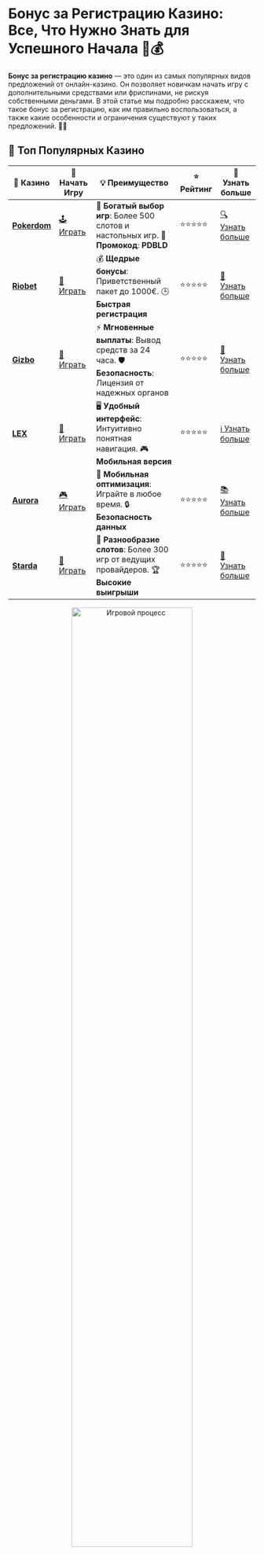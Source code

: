 # Бонус за Регистрацию Казино: Все, Что Нужно Знать для Успешного Начала 🎉💰

**Бонус за регистрацию казино** — это один из самых популярных видов предложений от онлайн-казино. Он позволяет новичкам начать игру с дополнительными средствами или фриспинами, не рискуя собственными деньгами. В этой статье мы подробно расскажем, что такое бонус за регистрацию, как им правильно воспользоваться, а также какие особенности и ограничения существуют у таких предложений. 🎲✨

## 🌟 Топ Популярных Казино

| 🎲 **Казино** | 🔗 **Начать Игру** | 💡 **Преимущество** | ⭐ **Рейтинг** | 🔗 **Узнать больше** |
|--------------|---------------------|---------------------|----------------|----------------------|
| [**Pokerdom**](https://brandplay.link/4k77v2yx) | [🕹️ Играть](https://brandplay.link/4k77v2yx) | 🎉 **Богатый выбор игр**: Более 500 слотов и настольных игр. 🎁 **Промокод**: **PDBLD** | ⭐⭐⭐⭐⭐ | [🔍 Узнать больше](https://brandplay.link/4k77v2yx) |
| [**Riobet**](https://brandplay.link/7xBLTPyj) | [🎰 Играть](https://brandplay.link/7xBLTPyj) | 💰 **Щедрые бонусы**: Приветственный пакет до 1000€. 🕒 **Быстрая регистрация** | ⭐⭐⭐⭐⭐ | [📖 Узнать больше](https://brandplay.link/7xBLTPyj) |
| [**Gizbo**](https://brandplay.link/bprXw4YV) | [🎲 Играть](https://brandplay.link/bprXw4YV) | ⚡ **Мгновенные выплаты**: Вывод средств за 24 часа. 🛡️ **Безопасность**: Лицензия от надежных органов | ⭐⭐⭐⭐⭐ | [📝 Узнать больше](https://brandplay.link/bprXw4YV) |
| [**LEX**](https://brandplay.link/zW4hdDFV) | [🤑 Играть](https://brandplay.link/zW4hdDFV) | 🖥️ **Удобный интерфейс**: Интуитивно понятная навигация. 🎮 **Мобильная версия** | ⭐⭐⭐⭐⭐ | [ℹ️ Узнать больше](https://brandplay.link/zW4hdDFV) |
| [**Aurora**](https://10trafic-stat2.com/click/668546556bcc6313411604bd/6766/13032/subaccount) | [🎮 Играть](https://10trafic-stat2.com/click/668546556bcc6313411604bd/6766/13032/subaccount) | 📱 **Мобильная оптимизация**: Играйте в любое время. 🔒 **Безопасность данных** | ⭐⭐⭐⭐⭐ | [📚 Узнать больше](https://10trafic-stat2.com/click/668546556bcc6313411604bd/6766/13032/subaccount) |
| [**Starda**](https://brandplay.link/fB7xwRFL) | [🎯 Играть](https://brandplay.link/fB7xwRFL) | 🎰 **Разнообразие слотов**: Более 300 игр от ведущих провайдеров. 🏆 **Высокие выигрыши** | ⭐⭐⭐⭐⭐ | [🔎 Узнать больше](https://brandplay.link/fB7xwRFL) |

<div align="center">
    <img src="https://i.pinimg.com/originals/1d/b3/25/1db325483acbe642c6d4e6fdd73a4988.gif" alt="Игровой процесс" width="70%">
</div>

## 💎 Лучшие Бонусы и Акции

| 🎲 **Казино** | 🔗 **Начать Игру** | 💡 **Преимущество** | ⭐ **Рейтинг** | 🔗 **Узнать больше** |
|--------------|---------------------|---------------------|----------------|----------------------|
| [**Kometa**](https://brandplay.link/8ZymQJV8) | [🎰 Играть](https://brandplay.link/8ZymQJV8) | 🎁 **Эксклюзивные бонусы**: Регулярные акции и промо. 🔄 **Программы лояльности** | ⭐⭐⭐⭐☆ | [🔍 Узнать больше](https://brandplay.link/8ZymQJV8) |
| [**R7**](https://brandplay.link/bMd3Yjsw) | [🕹️ Играть](https://brandplay.link/bMd3Yjsw) | 🕒 **Круглосуточная поддержка**: Всегда на связи. 💸 **Высокие лимиты** | ⭐⭐⭐⭐☆ | [📖 Узнать больше](https://brandplay.link/bMd3Yjsw) |
| [**7K**](https://brandplay.link/BvQyFShp) | [🎲 Играть](https://brandplay.link/BvQyFShp) | 🌟 **Эксклюзивные бонусы**: Только для VIP игроков. 🎉 **Сезонные акции** | ⭐⭐⭐⭐☆ | [📝 Узнать больше](https://brandplay.link/BvQyFShp) |
| [**Kent**](https://brandplay.link/Fv2WP3js) | [🤑 Играть](https://brandplay.link/Fv2WP3js) | 📈 **Высокий RTP**: Более 98%. 💼 **Профессиональная поддержка** | ⭐⭐⭐⭐☆ | [ℹ️ Узнать больше](https://brandplay.link/Fv2WP3js) |
| [**1Xslots**](https://brandplay.link/hSB1khtr) | [🎮 Играть](https://brandplay.link/hSB1khtr) | 🎉 **Множество акций**: Еженедельные бонусы и турниры. 🛡️ **Безопасность** | ⭐⭐⭐⭐☆ | [📚 Узнать больше](https://brandplay.link/hSB1khtr) |
| [**Gama**](https://brandplay.link/j6NMKsDz) | [🎯 Играть](https://brandplay.link/j6NMKsDz) | 🔍 **Интуитивный интерфейс**: Легкость использования. 🏅 **Престижные турниры** | ⭐⭐⭐⭐☆ | [🔎 Узнать больше](https://brandplay.link/j6NMKsDz) |

<div align="center">
    <img src="https://i.pinimg.com/originals/1d/b3/25/1db325483acbe642c6d4e6fdd73a4988.gif" alt="Игровой процесс" width="70%">
</div>

## 🚀 Быстрые Выигрыши и Поддержка

| 🎲 **Казино** | 🔗 **Начать Игру** | 💡 **Преимущество** | ⭐ **Рейтинг** | 🔗 **Узнать больше** |
|--------------|---------------------|---------------------|----------------|----------------------|
| [**Onion**](https://brandplay.link/zBGRVpQ9) | [🎰 Играть](https://brandplay.link/zBGRVpQ9) | 🤑 **Низкие ставки**: Идеально для начинающих. 🔄 **Быстрые выводы** | ⭐⭐⭐⭐☆ | [🔍 Узнать больше](https://brandplay.link/zBGRVpQ9) |
| [**Чемпион**](https://temon-gter.cfd/go/lRq?p80412p304504pcc44t17455) | [🕹️ Играть](https://temon-gter.cfd/go/lRq?p80412p304504pcc44t17455) | 🏅 **Лояльная программа**: Награды за активность. 🎁 **Ежемесячные бонусы** | ⭐⭐⭐⭐☆ | [📖 Узнать больше](https://temon-gter.cfd/go/lRq?p80412p304504pcc44t17455) |
| [**Vavada**](https://vavadapartner.pro/?promo=ea5c9275-6854-4505-94fc-95ab18221945-linkb2) | [🎲 Играть](https://vavadapartner.pro/?promo=ea5c9275-6854-4505-94fc-95ab18221945-linkb2) | 🚀 **Быстрая регистрация**: Начните играть мгновенно. 🔐 **Безопасные транзакции** | ⭐⭐⭐⭐☆ | [📝 Узнать больше](https://vavadapartner.pro/?promo=ea5c9275-6854-4505-94fc-95ab18221945-linkb2) |
| [**Friends**](https://gofriends.kim/linkb2) | [🤑 Играть](https://gofriends.kim/linkb2) | 🤝 **Социальные игры**: Играйте с друзьями. 🌐 **Мультиплатформенность** | ⭐⭐⭐⭐☆ | [ℹ️ Узнать больше](https://gofriends.kim/linkb2) |
| [**1WIN**](https://brandplay.link/smXVpBbG) | [🎮 Играть](https://brandplay.link/smXVpBbG) | 🏆 **Спортивные ставки**: Широкий выбор видов спорта. 💵 **Высокие коэффициенты** | ⭐⭐⭐⭐☆ | [📚 Узнать больше](https://brandplay.link/smXVpBbG) |
| [**Drip**](https://drp-ircp01.com/c07e6a3db) | [🎯 Играть](https://drp-ircp01.com/c07e6a3db) | 🌐 **Инновационные игры**: Новейшие игровые технологии. 🛡️ **Высокая безопасность** | ⭐⭐⭐⭐☆ | [🔎 Узнать больше](https://drp-ircp01.com/c07e6a3db) |
| [**JoyCasino**](https://rpc30.call2me.pro/?/ru/registration?apkpop=0&partner=p24970p3291217pc98f) | [🎰 Играть](https://rpc30.call2me.pro/?/ru/registration?apkpop=0&partner=p24970p3291217pc98f) | 🎁 **Приятные бонусы**: Ежедневные акции и подарки. 🕹️ **Разнообразие игр** | ⭐⭐⭐⭐☆ | [🔍 Узнать больше](https://rpc30.call2me.pro/?/ru/registration?apkpop=0&partner=p24970p3291217pc98f) |

<div align="center">
    <img src="https://i.pinimg.com/originals/1d/b3/25/1db325483acbe642c6d4e6fdd73a4988.gif" alt="Игровой процесс" width="70%">
</div>
---

✨ **Выбирайте лучшее казино для себя и наслаждайтесь игрой! Удачи!** ✨

## Что Такое Бонус за Регистрацию в Казино? 🎁

**Бонус за регистрацию** — это специальное предложение, которое казино предоставляет новым игрокам при создании учетной записи. В отличие от стандартных депозитных бонусов, бонусы за регистрацию обычно не требуют первоначальных вложений, что делает их привлекательными для начинающих игроков.

### Виды Бонусов за Регистрацию 🏅

1. **Бонусы Без Депозита** 💸  
   Эти бонусы не требуют от вас внесения денежных средств на счет. Казино предоставляет определенную сумму или количество фриспинов сразу после регистрации, которые можно использовать для игры.

2. **Бонусы на Первый Депозит** 💳  
   Этот бонус предоставляется новым игрокам, которые вносят первый депозит. Казино может предложить удвоение депозита или дополнительную сумму в зависимости от условий предложения.

3. **Фриспины за Регистрацию** 🎰  
   Вместо денежного бонуса, некоторые казино предлагают бесплатные вращения на определенных слотах. Фриспины можно использовать для игры в игровые автоматы без риска для собственных средств.

4. **Приветственные Пакеты** 🎁  
   Это комплексные предложения, которые могут включать несколько типов бонусов: бонус за первый депозит, фриспины и другие приятные предложения.

## Как Получить Бонус за Регистрацию? 📝

Получение бонуса за регистрацию достаточно просто, и процесс обычно включает несколько шагов:

### 1. **Выбор Казино** 🎰

Первым шагом является выбор подходящего онлайн-казино. Важно выбирать лицензированные платформы с хорошей репутацией, которые предлагают привлекательные бонусы для новичков.

### 2. **Регистрация на Платформе** 🖊️

После выбора казино, вам нужно пройти процесс регистрации, который обычно включает создание аккаунта, указание личных данных и подтверждение электронной почты или телефона.

### 3. **Получение Бонуса** 🎉

После регистрации вам будет предоставлен бонус, который можно использовать сразу же. В случае бонуса без депозита, средства или фриспины будут начислены автоматически. В случае бонуса на первый депозит, вам нужно будет внести средства на счет, чтобы активировать бонус.

### 4. **Чтение Условий** 📜

Важно ознакомиться с условиями бонуса. Казино часто устанавливает требования по отыгрышу бонусных средств, минимальным ставкам и срокам действия бонуса. Несоблюдение этих условий может привести к потере бонуса.

## Особенности и Ограничения Бонусов за Регистрацию 🚫

Несмотря на привлекательность бонусов за регистрацию, у них есть некоторые ограничения, о которых стоит помнить:

### 1. **Требования по Отыгрышу (Wagering Requirements)** 🎯

Многие казино ставят условия по отыгрышу бонусных средств. Это означает, что вам нужно будет сделать ставки на определенную сумму (например, в 30 раз больше бонуса), прежде чем вы сможете вывести выигрыши.

### 2. **Ограничение по Ставкам** 💸

Некоторые бонусы могут ограничивать максимальную ставку, которую можно делать при отыгрыше бонуса. Обычно такие ограничения устанавливаются, чтобы предотвратить слишком быстрые выигрыши.

### 3. **Ограниченные Игры** 🎮

Не все игры могут быть использованы для отыгрыша бонуса. Например, игровые автоматы могут быть засчитаны полностью, а ставки на настольные игры или рулетку — только частично.

### 4. **Срок Действия Бонуса** ⏰

Обратите внимание на срок действия бонуса. Обычно бонусы имеют ограниченное время, в течение которого их необходимо использовать, прежде чем они будут аннулированы.

### 5. **Максимальная Сумма Выигрыша** 💰

Иногда казино ограничивает максимальную сумму, которую вы можете выиграть с использованием бонусных средств. Например, максимальная сумма вывода может составлять 100 долларов, независимо от того, сколько вы выиграли.

## Как Использовать Бонус за Регистрацию С Умом? 🧠

### 1. **Выбор Казино с Лучшими Условиями** 🔍

Перед регистрацией важно выбрать казино с наиболее выгодными условиями бонусов. Обратите внимание на требования по отыгрышу, максимальные ставки и доступные игры.

### 2. **Использование Бонуса для Тренировки** 🎯

Бонусы за регистрацию — это отличная возможность попрактиковаться в игре без риска для собственных средств. Вы можете использовать бонусные деньги для тестирования различных стратегий или просто наслаждаться игрой.

### 3. **Не Игнорировать Условия** 📑

Перед тем как начать использовать бонус, внимательно прочитайте все условия. Это поможет избежать неприятных сюрпризов и недоразумений в процессе игры.

### 4. **Управление Бюджетом** 💵

Хотя бонусы за регистрацию могут значительно улучшить ваш банкролл, важно правильно управлять бюджетом. Установите лимит на то, сколько вы готовы потратить на игру, и не превышайте его.

## Преимущества Бонусов за Регистрацию 💎

- **Дополнительные Шансы на Победу** 🎯  
   Бонусы за регистрацию дают вам больше возможностей для выигрыша, не рискуя своими средствами.
   
- **Тренировка и Ознакомление с Платформой** 🕹️  
   Бонусы помогают ознакомиться с функционалом казино и различными играми, прежде чем начать играть на реальные деньги.

- **Привлекательные Условия для Новичков** 🏅  
   Для новичков бонусы — это возможность стартовать с дополнительным капиталом, что делает игру менее рискованной.

## Заключение

**Бонус за регистрацию казино** — это отличная возможность для начинающих игроков увеличить свой стартовый капитал и повысить шансы на выигрыш. Важно выбирать лицензированные казино с прозрачными условиями, внимательно следить за требованиями по отыгрышу и использовать бонусы с умом. Независимо от того, хотите ли вы поиграть на фриспины или получить дополнительные средства на депозит, бонусы за регистрацию всегда являются выгодным стартом в мире онлайн-казино. Удачи и больших выигрышей! 🍀🎉💰

